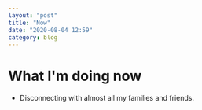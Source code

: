 ```yaml
---
layout: "post"
title: "Now"
date: "2020-08-04 12:59"
category: blog
---
```


# What I'm doing now

* Disconnecting with almost all my families and friends.
